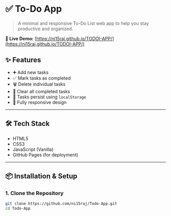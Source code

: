 # ✅ To-Do App

> A minimal and responsive To-Do List web app to help you stay productive and organized.

**🔗 Live Demo:** [https://ni15raj.github.io/TODOI-APP/](https://ni15raj.github.io/TODOI-APP/)



## ✨ Features

- ➕ Add new tasks
- ✅ Mark tasks as completed
- 🗑️ Delete individual tasks
- 🧹 Clear all completed tasks
- 💾 Tasks persist using `localStorage`
- 📱 Fully responsive design

---

## 🛠️ Tech Stack

- HTML5
- CSS3
- JavaScript (Vanilla)
- GitHub Pages (for deployment)

---

## 📦 Installation & Setup

### 1. Clone the Repository

```bash
git clone https://github.com/ni15raj/Todo-App.git
cd Todo-App
